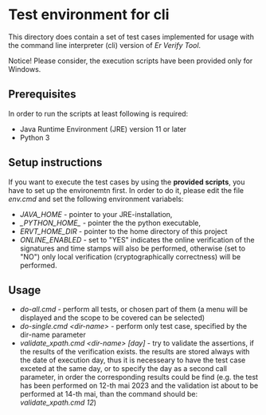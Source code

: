 # Test environment for cli

This directory does contain a set of test cases implemented for usage with the command line interpreter (cli) version of _Er Verify Tool_.

Notice! Please consider, the execution scripts have been provided only for Windows.

## Prerequisites

In order to run the scripts at least following is required:

- Java Runtime Environment (JRE) version 11 or later
- Python 3

## Setup instructions

If you want to execute the test cases by using the __provided scripts__, you have to set up the environemtn first. In order to do it, please edit the file _env.cmd_ and set the following environment variabels:

- _JAVA_HOME_ - pointer to your JRE-installation,
- _\_PYTHON_HOME\__ - pointer the the python executable,
- _ERVT_HOME_DIR_ - pointer to the home directory of this project
- _ONLINE_ENABLED_ - set to "YES" indicates the online verification of the signatures and time stamps will also be performed, otherwise (set to "NO") only local verification (cryptographically correctness) will be performed.

## Usage

- _do-all.cmd_ - perform all tests, or chosen part of them (a menu will be displayed and the scope to be covered can be selected)
 - _do-single.cmd \<dir-name\>_ - perform only test case, specified by the dir-name parameter
 - _validate_xpath.cmd \<dir-name> [day]_ - try to validate the assertions, if the results of the verification exists. the results are stored always with the date of execution day, thus it is necesseary to have the test case exceted at the same day, or to specify the day as a second call parameter, in order the corresponding results could be find (e.g. the test has been performed on 12-th mai 2023 and the validation ist about to be performed at 14-th mai, than the command should be: _validate_xpath.cmd <dir-name> 12_)
